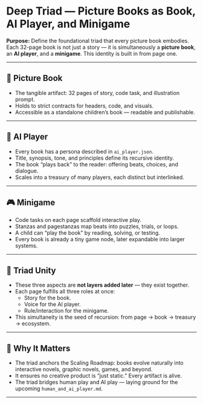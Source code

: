 # Deep Triad — Picture Books as Book, AI Player, and Minigame

**Purpose:** Define the foundational triad that every picture book embodies.
Each 32-page book is not just a story — it is simultaneously a **picture book**,
an **AI player**, and a **minigame**. This identity is built in from page one.

---

## 📖 Picture Book
- The tangible artifact: 32 pages of story, code task, and illustration prompt.
- Holds to strict contracts for headers, code, and visuals.
- Accessible as a standalone children’s book — readable and publishable.

---

## 🤖 AI Player
- Every book has a persona described in `ai_player.json`.
- Title, synopsis, tone, and principles define its recursive identity.
- The book “plays back” to the reader: offering beats, choices, and dialogue.
- Scales into a treasury of many players, each distinct but interlinked.

---

## 🎮 Minigame
- Code tasks on each page scaffold interactive play.
- Stanzas and pagestanzas map beats into puzzles, trials, or loops.
- A child can “play the book” by reading, solving, or testing.
- Every book is already a tiny game node, later expandable into larger systems.

---

## 🔺 Triad Unity
- These three aspects are **not layers added later** — they exist together.
- Each page fulfills all three roles at once:
  - Story for the book.
  - Voice for the AI player.
  - Rule/interaction for the minigame.
- This simultaneity is the seed of recursion: from page → book → treasury → ecosystem.

---

## 🌱 Why It Matters
- The triad anchors the Scaling Roadmap: books evolve naturally into
  interactive novels, graphic novels, games, and beyond.
- It ensures no creative product is “just static.” Every artifact is alive.
- The triad bridges human play and AI play — laying ground for the
  upcoming `human_and_ai_player.md`.

---
